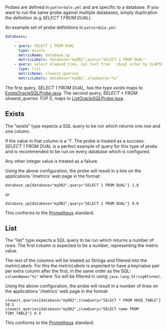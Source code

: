 Probes are defined in `patterdale.yml` and are specific to a database.
If you want to run the same probe against multiple databases, simply duplication the definition (e.g _SELECT 1 FROM DUAL_).

An example set of probe definitions in `patterdale.yml`:

```yml
databases:
    ...
    - query: SELECT 1 FROM DUAL
      type: exists
      metricName: database_up
      metricLabels: database="myDB2",query="SELECT 1 FROM DUAL"
    - query: select elapsed_time, sql_text from   v$sql order by ELAPSED_TIME desc FETCH NEXT 2 ROWS ONLY;
      type: list
      metricName: slowest_queries
      metricLabels: database="myDB2",slowQuery="%s"
```

The first query, _SELECT 1 FROM DUAL_, has the type _exists_ maps to [ExistsOracleSQLProbe.java](src/main/java/io/github/tjheslin1/patterdale/metrics/probe/ExistsOracleSQLProbe.java).
The second query, _SELECT * FROM slowest_queries TOP 5_, maps to [ListOracleSQLProbe.java](src/main/java/io/github/tjheslin1/patterdale/metrics/probe/ListOracleSQLProbe.java).

## Exists

The "exists" type expects a SQL query to be run which returns one row and one column.

If the value in that column is a '1'. The probe is treated as a success. _SELECT 1 FROM DUAL_ is a perfect example of query for this type of _probe_ and is recommended to be run on every database which is configured.

Any other integer value is treated as a failure.

Using the above configuration, the probe will result in a line on the applications '/metrics' web page in the format:

`database_up{database="myDB2",query="SELECT 1 FROM DUAL"} 1.0`

or

`database_up{database="myDB2",query="SELECT 1 FROM DUAL"} 0.0`

This conforms to the [Prometheus](https://github.com/prometheus/prometheus) standard.

## List

The "list" type expects a SQL query to be run which returns a number of rows.
The first column is expected to be a number, representing the metric value.

The rest of the columns will be treated as Strings and filtered into the _metricLabels_.
For this the _metricLabels_ is expected to have a key/value pair per extra column after the first, in the same order as the SQL:
`columnName="%s"` where _%s_ will be filtered in using `java.lang.String#format`.

Using the above configuration, the probe will result in a number of lines on the applications '/metrics' web page in the format:

```
slowest_queries{database="myDB2",slowQuery="SELECT * FROM HUGE_TABLE"} 50.5
slowest_queries{database="myDB2",slowQuery="SELECT name FROM TINY_TABLE"} 0.4
```

This conforms to the [Prometheus](https://github.com/prometheus/prometheus) standard.